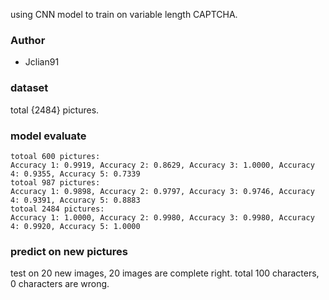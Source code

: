 using CNN model to train on variable length CAPTCHA.

### Author

- Jclian91

### dataset

total {2484} pictures.

### model evaluate

```
totoal 600 pictures:
Accuracy 1: 0.9919, Accuracy 2: 0.8629, Accuracy 3: 1.0000, Accuracy 4: 0.9355, Accuracy 5: 0.7339
totoal 987 pictures:
Accuracy 1: 0.9898, Accuracy 2: 0.9797, Accuracy 3: 0.9746, Accuracy 4: 0.9391, Accuracy 5: 0.8883
totoal 2484 pictures:
Accuracy 1: 1.0000, Accuracy 2: 0.9980, Accuracy 3: 0.9980, Accuracy 4: 0.9920, Accuracy 5: 1.0000
```

### predict on new pictures

test on 20 new images, 20 images are complete right.
total 100 characters,  0 characters are wrong.

